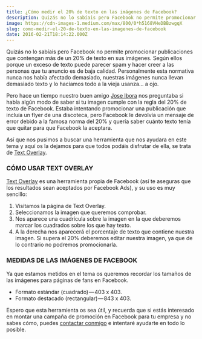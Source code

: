 ```yaml
---
title: ¿Cómo medir el 20% de texto en las imágenes de Facebook?
description: Quizás no lo sabíais pero Facebook no permite promocionar publicaciones que contengan más de un 20% de texto en sus imágenes. Según ellos…
image: https://cdn-images-1.medium.com/max/800/0*h5168VHeDBBzwgqX
slug: como-medir-el-20-de-texto-en-las-imagenes-de-facebook
date: 2016-02-21T18:14:22.000Z
---
```


Quizás no lo sabíais pero Facebook no permite promocionar publicaciones que contengan más de un 20% de texto en sus imágenes. Según ellos porque un exceso de texto puede parecer spam y hacer creer a las personas que tu anuncio es de baja calidad. Personalmente esta normativa nunca nos había afectado demasiado, nuestras imágenes nunca llevan demasiado texto y lo hacíamos todo a la vieja usanza… a ojo.

Pero hace un tiempo nuestro buen amigo [Jose Ibora](https://www.facebook.com/jose.ibora) nos preguntaba si había algún modo de saber si tu imagen cumple con la regla del 20% de texto de Facebook. Estaba intentando promocionar una publicación que incluía un flyer de una discoteca, pero Facebook le devolvía un mensaje de error debido a la famosa norma del 20% y quería saber cuánto texto tenía que quitar para que Facebook la aceptara.

Así que nos pusimos a buscar una herramienta que nos ayudara en este tema y aquí os la dejamos para que todos podáis disfrutar de ella, se trata de [Text Overlay](https://www.facebook.com/ads/tools/text_overlay).

### CÓMO USAR TEXT OVERLAY

[Text Overlay](https://www.facebook.com/ads/tools/text_overlay) es una herramienta propia de Facebook (así te aseguras que los resultados sean aceptados por Facebook Ads), y su uso es muy sencillo:

1. Visitamos la página de Text Overlay.
2. Seleccionamos la imagen que queremos comprobar.
3. Nos aparece una cuadrícula sobre la imagen en la que deberemos marcar los cuadrados sobre los que hay texto.
4. A la derecha nos aparecerá el porcentaje de texto que contiene nuestra imagen. Si supera el 20% deberemos editar nuestra imagen, ya que de lo contrario no podremos promocionarla.

### MEDIDAS DE LAS IMÁGENES DE FACEBOOK

Ya que estamos metidos en el tema os queremos recordar los tamaños de las imágenes para páginas de fans en Facebook.

- Formato estándar (cuadrado) — 403 x 403.
- Formato destacado (rectangular) — 843 x 403.

Espero que esta herramienta os sea útil, y recuerda que si estás interesado en montar una campaña de promoción en Facebook para tu empresa y no sabes cómo, puedes [contactar conmigo](mailto:info@ajra.es) e intentaré ayudarte en todo lo posible.
